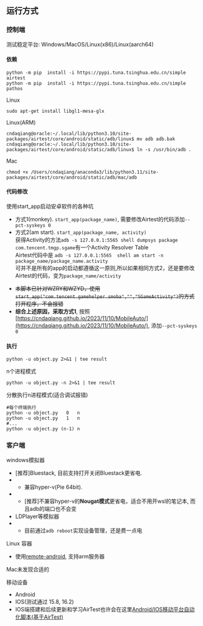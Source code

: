 ## 运行方式

### 控制端

测试稳定平台: Windows/MacOS/Linux(x86)/Linux(aarch64)

#### 依赖

```
python -m pip  install -i https://pypi.tuna.tsinghua.edu.cn/simple  airtest
python -m pip  install -i https://pypi.tuna.tsinghua.edu.cn/simple  pathos
```

Linux

```
sudo apt-get install libgl1-mesa-glx
```

Linux(ARM)

```
cndaqiang@oracle:~/.local/lib/python3.10/site-packages/airtest/core/android/static/adb/linux$ mv adb adb.bak
cndaqiang@oracle:~/.local/lib/python3.10/site-packages/airtest/core/android/static/adb/linux$ ln -s /usr/bin/adb .
```

Mac

```
chmod +x /Users/cndaqiang/anaconda3/lib/python3.11/site-packages/airtest/core/android/static/adb/mac/adb
```

#### 代码修改
使用start_app启动安卓软件的各种坑
- 方式1(monkey). `start_app(package_name)`, 需要修改Airtest的代码添加`--pct-syskeys 0`
- 方式2(am start). `start_app(package_name, activity)`<br>
获得Activity的方法`adb -s 127.0.0.1:5565 shell dumpsys package com.tencent.tmgp.sgame`有一个Activity Resolver Table
<br> Airtest代码中是 `adb -s 127.0.0.1:5565  shell am start -n package_name/package_name.activity`
<br>可并不是所有的app的启动都遵循这一原则,所以如果相同方式2，还是要修改Airtest的代码，变为`package_name/activity`

* ~~本脚本已针对WZRY和WZYD，使用`start_app("com.tencent.gamehelper.smoba","","SGameActivity")`的方式打开程序，不会报错~~
* **综合上述原因，采取方式1**, 按照[https://cndaqiang.github.io/2023/11/10/MobileAuto/](https://cndaqiang.github.io/2023/11/10/MobileAuto/), 添加`--pct-syskeys 0`

#### 执行

```
python -u object.py 2>&1 | tee result
```

n个进程模式

```
python -u object.py -n 2>&1 | tee result
```

分散执行n进程模式(适合调试报错)

```
#每个终端执行
python -u object.py   0   n
python -u object.py   1   n
#...
python -u object.py (n-1) n
```

### 客户端

windows模拟器
* [推荐]Bluestack, 目前支持打开关闭Bluestack更省电. 
* * 兼容hyper-v(Pie 64bit).  
* * [推荐]不兼容hyper-v的**Nougat模式**更省电，适合不用开wsl的笔记本, 而且adb的端口也不会变
* LDPlayer等模拟器
* * 目前通过`adb reboot`实现设备管理，还是费一点电

Linux 容器
* 使用[remote-android](https://github.com/remote-android/), 支持arm服务器

Mac未发现合适的

移动设备
* Android
* IOS(测试通过 15.8, 16.2)
* IOS端搭建和后续更新和学习AirTest也许会在这里[Android/IOS移动平台自动化脚本(基于AirTest)](https://cndaqiang.github.io/2023/11/10/MobileAuto/)
